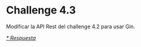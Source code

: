 # Challenge 4.3

Modificar la API Rest del challenge 4.2 para usar Gin.

_[* Respuesta](https://github.com/rfinochi/golang-workshop-todo)_